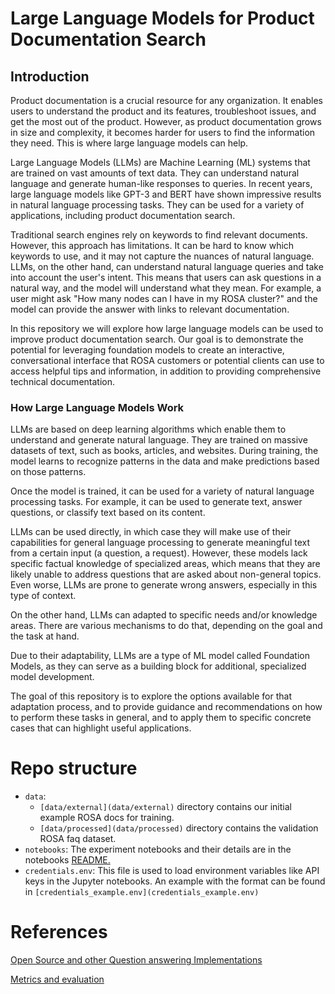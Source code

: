 [Comment]: < Generated with the help of ChatGPT > 
# Large Language Models for Product Documentation Search

## Introduction

Product documentation is a crucial resource for any organization. It enables users to understand the product and its features, troubleshoot issues, and get the most out of the product. However, as product documentation grows in size and complexity, it becomes harder for users to find the information they need. This is where large language models can help.

Large Language Models (LLMs) are Machine Learning (ML) systems that are trained on vast amounts of text data. They can understand natural language and generate human-like responses to queries. In recent years, large language models like GPT-3 and BERT have shown impressive results in natural language processing tasks. They can be used for a variety of applications, including product documentation search.

Traditional search engines rely on keywords to find relevant documents. However, this approach has limitations. It can be hard to know which keywords to use, and it may not capture the nuances of natural language. LLMs, on the other hand, can understand natural language queries and take into account the user's intent. This means that users can ask questions in a natural way, and the model will understand what they mean. For example, a user might ask "How many nodes can I have in my ROSA cluster?" and the model can provide the answer with links to relevant documentation.

In this repository we will explore how large language models can be used to improve product documentation search. Our goal is to demonstrate the potential for leveraging foundation models to create an interactive, conversational interface that ROSA customers or potential clients can use to access helpful tips and information, in addition to providing comprehensive technical documentation.

### How Large Language Models Work

LLMs are based on deep learning algorithms which enable them to understand and generate natural language. They are trained on massive datasets of text, such as books, articles, and websites. During training, the model learns to recognize patterns in the data and make predictions based on those patterns.

Once the model is trained, it can be used for a variety of natural language processing tasks. For example, it can be used to generate text, answer questions, or classify text based on its content.

LLMs can be used directly, in which case they will make use of their capabilities for general language processing to generate meaningful text from a certain input (a question, a request). However, these models lack specific factual knowledge of specialized areas, which means that they are likely unable to address questions that are asked about non-general topics. Even worse, LLMs are prone to generate wrong answers, especially in this type of context.

On the other hand, LLMs can adapted to specific needs and/or knowledge areas. There are various mechanisms to do that, depending on the goal and the task at hand.

Due to their adaptability, LLMs are a type of ML model called Foundation Models, as they can serve as a building block for additional, specialized model development.

The goal of this repository is to explore the options available for that adaptation process, and to provide guidance and recommendations on how to perform these tasks in general, and to apply them to specific concrete cases that can highlight useful applications.

# Repo structure

- `data`: 
	- `[data/external](data/external)` directory contains our initial example ROSA docs for training.
	- `[data/processed](data/processed)` directory contains the validation ROSA faq dataset.
- `notebooks`: The experiment notebooks and their details are in the notebooks [README.](notebooks/README.md)
- `credentials.env`: This file is used to load environment variables like API keys in the Jupyter notebooks. An example with the format can be found in `[credentials_example.env](credentials_example.env)`

# References

[Open Source and other Question answering Implementations](https://github.com/redhat-et/foundation-models-for-documentation/issues/9)

[Metrics and evaluation](https://github.com/redhat-et/foundation-models-for-documentation/issues/2)
